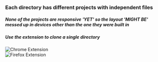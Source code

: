 ### Each directory has different projects with independent files <br/>

##### None of the projects are responsive 'YET' so the layout 'MIGHT BE' messed up in devices other than the one they were built in

##### Use the extension to clone a single directory
![Chrome Extension](https://chrome.google.com/webstore/detail/gitzip-for-github/ffabmkklhbepgcgfonabamgnfafbdlkn)  
![Firefox Extension](https://addons.mozilla.org/en-US/firefox/addon/gitzip/)
